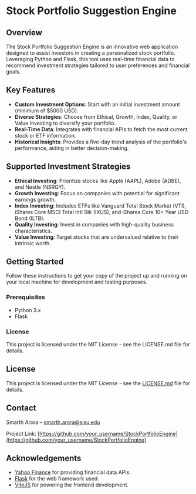 # Stock Portfolio Suggestion Engine

## Overview

The Stock Portfolio Suggestion Engine is an innovative web application designed to assist investors in creating a personalized stock portfolio. Leveraging Python and Flask, this tool uses real-time financial data to recommend investment strategies tailored to user preferences and financial goals.

## Key Features

- **Custom Investment Options**: Start with an initial investment amount (minimum of $5000 USD).
- **Diverse Strategies**: Choose from Ethical, Growth, Index, Quality, or Value Investing to diversify your portfolio.
- **Real-Time Data**: Integrates with financial APIs to fetch the most current stock or ETF information.
- **Historical Insights**: Provides a five-day trend analysis of the portfolio's performance, aiding in better decision-making.

## Supported Investment Strategies

- **Ethical Investing**: Prioritize stocks like Apple (AAPL), Adobe (ADBE), and Nestle (NSRGY).
- **Growth Investing**: Focus on companies with potential for significant earnings growth.
- **Index Investing**: Includes ETFs like Vanguard Total Stock Market (VTI), iShares Core MSCI Total Intl Stk (IXUS), and iShares Core 10+ Year USD Bond (ILTB).
- **Quality Investing**: Invest in companies with high-quality business characteristics.
- **Value Investing**: Target stocks that are undervalued relative to their intrinsic worth.

## Getting Started

Follow these instructions to get your copy of the project up and running on your local machine for development and testing purposes.

### Prerequisites

- Python 3.x
- Flask


### License
This project is licensed under the MIT License - see the LICENSE.md file for details.


## License

This project is licensed under the MIT License - see the [LICENSE.md](LICENSE) file for details.

## Contact

Smarth Arora –  smarth.arora@sjsu.edu

Project Link: [https://github.com/your_username/StockPortfolioEngine](https://github.com/your_username/StockPortfolioEngine)

## Acknowledgements

- [Yahoo Finance](https://finance.yahoo.com) for providing financial data APIs.
- [Flask](https://palletsprojects.com/p/flask/) for the web framework used.
- [ViteJS](https://vitejs.dev/) for powering the frontend development.
